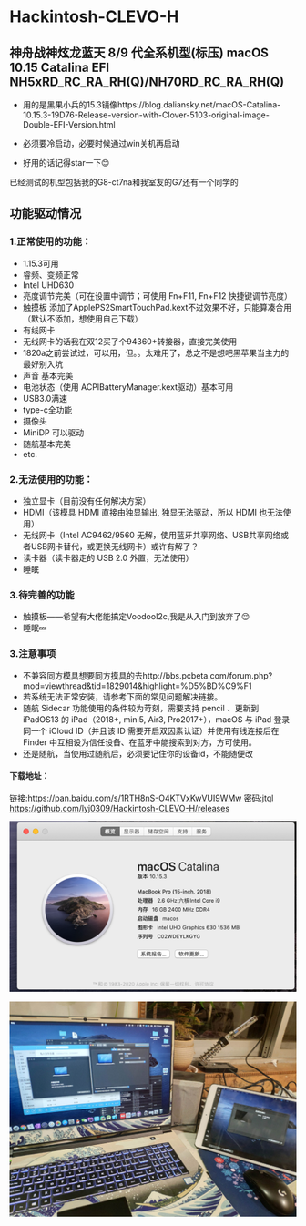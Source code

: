# Hackintosh-CLEVO-H
## 神舟战神炫龙蓝天 8/9 代全系机型(标压) macOS 10.15 Catalina EFI  NH5xRD_RC_RA_RH(Q)/NH70RD_RC_RA_RH(Q) 


+ 用的是黑果小兵的15.3镜像https://blog.daliansky.net/macOS-Catalina-10.15.3-19D76-Release-version-with-Clover-5103-original-image-Double-EFI-Version.html
+ 必须要冷启动，必要时候通过win关机再启动



+ 好用的话记得star一下😊

已经测试的机型包括我的G8-ct7na和我室友的G7还有一个同学的

## 功能驱动情况

### 1.正常使用的功能：

- 1.15.3可用
- 睿频、变频正常
- Intel UHD630
- 亮度调节完美（可在设置中调节；可使用 Fn+F11, Fn+F12 快捷键调节亮度）
- 触摸板 添加了ApplePS2SmartTouchPad.kext不过效果不好，只能算凑合用（默认不添加，想使用自己下载）
- 有线网卡
- 无线网卡的话我在双12买了个94360+转接器，直接完美使用
- 1820a之前尝试过，可以用，但。。太难用了，总之不是想吧黑苹果当主力的最好别入坑
- 声音 基本完美
- 电池状态（使用 ACPIBatteryManager.kext驱动）基本可用
- USB3.0满速
- type-c全功能
- 摄像头
- MiniDP 可以驱动
- 随航基本完美
- etc.

### 2.无法使用的功能：

- 独立显卡（目前没有任何解决方案）
- HDMI（该模具 HDMI 直接由独显输出, 独显无法驱动，所以 HDMI 也无法使用）
- 无线网卡（Intel AC9462/9560 无解，使用蓝牙共享网络、USB共享网络或者USB网卡替代，或更换无线网卡）或许有解了？
- 读卡器（读卡器走的 USB 2.0 外置，无法使用）
- 睡眠



### 3.待完善的功能

+ 触摸板——希望有大佬能搞定VoodooI2c,我是从入门到放弃了😌
+ 睡眠💤

### 3.注意事项

- 不兼容同方模具想要同方摸具的去http://bbs.pcbeta.com/forum.php?mod=viewthread&tid=1829014&highlight=%D5%BD%C9%F1
- 若系统无法正常安装，请参考下面的常见问题解决链接。
- 随航 Sidecar 功能使用的条件较为苛刻，需要支持 pencil 、更新到 iPadOS13 的 iPad（2018+, mini5, Air3, Pro2017+），macOS 与 iPad 登录同一个 iCloud ID（并且该 ID 需要开启双因素认证）并使用有线连接后在 Finder 中互相设为信任设备、在蓝牙中能搜索到对方，方可使用。
- 还是随航，当使用过随航后，必须要记住你的设备id，不能随便改



#### 下载地址： 
链接:https://pan.baidu.com/s/1RTH8nS-O4KTVxKwVUI9WMw  密码:jtql
        https://github.com/lyj0309/Hackintosh-CLEVO-H/releases



![1](./src/1.png)



![2](./src/3.jpg)





